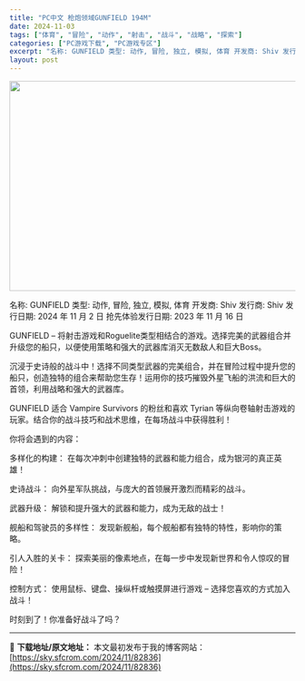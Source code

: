```yaml
---
title: "PC中文 枪炮领域GUNFIELD 194M"
date: 2024-11-03
tags: ["体育", "冒险", "动作", "射击", "战斗", "战略", "探索"]
categories: ["PC游戏下载", "PC游戏专区"]
excerpt: "名称: GUNFIELD 类型: 动作, 冒险, 独立, 模拟, 体育 开发商: Shiv 发行商: Shiv 发行日期: 2024 年 11 月 2 日 抢先体验发行日期: 2023 年 11 月 16 日 GUNFIELD – 将射击游戏和Roguelite类型相结合的游戏。选择完美的武器组合并&hellip;"
layout: post
---
```


<img class="aligncenter size-full wp-image-82837" src="https://sky.sfcrom.com/wp-content/uploads/2024/11/2024110309182035.webp" alt="" width="660" height="370" />

名称: GUNFIELD
类型: 动作, 冒险, 独立, 模拟, 体育
开发商: Shiv
发行商: Shiv
发行日期: 2024 年 11 月 2 日
抢先体验发行日期: 2023 年 11 月 16 日

GUNFIELD – 将射击游戏和Roguelite类型相结合的游戏。选择完美的武器组合并升级您的船只，以便使用策略和强大的武器库消灭无数敌人和巨大Boss。

沉浸于史诗般的战斗中！选择不同类型武器的完美组合，并在冒险过程中提升您的船只，创造独特的组合来帮助您生存！运用你的技巧摧毁外星飞船的洪流和巨大的首领，利用战略和强大的武器库。

GUNFIELD 适合 Vampire Survivors 的粉丝和喜欢 Tyrian 等纵向卷轴射击游戏的玩家。结合你的战斗技巧和战术思维，在每场战斗中获得胜利！

你将会遇到的内容：

多样化的构建： 在每次冲刺中创建独特的武器和能力组合，成为银河的真正英雄！

史诗战斗： 向外星军队挑战，与庞大的首领展开激烈而精彩的战斗。

武器升级： 解锁和提升强大的武器和能力，成为无敌的战士！

舰船和驾驶员的多样性： 发现新舰船，每个舰船都有独特的特性，影响你的策略。

引人入胜的关卡： 探索美丽的像素地点，在每一步中发现新世界和令人惊叹的冒险！

控制方式： 使用鼠标、键盘、操纵杆或触摸屏进行游戏 – 选择您喜欢的方式加入战斗！

时刻到了！你准备好战斗了吗？

---
📖 **下载地址/原文地址：** 本文最初发布于我的博客网站：[https://sky.sfcrom.com/2024/11/82836](https://sky.sfcrom.com/2024/11/82836)
